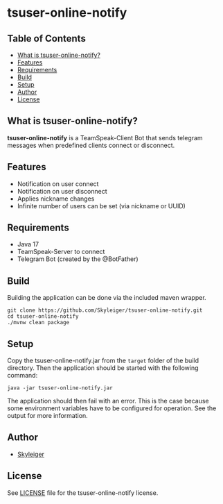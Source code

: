 # tsuser-online-notify

## Table of Contents

* [What is tsuser-online-notify?](#what-is-tsuser-online-notify)
* [Features](#features)
* [Requirements](#requirements)
* [Build](#build)
* [Setup](#setup)
* [Author](#author)
* [License](#license)

## What is tsuser-online-notify?

**tsuser-online-notify** is a TeamSpeak-Client Bot that sends telegram messages when predefined clients connect or
disconnect.

## Features

* Notification on user connect
* Notification on user disconnect
* Applies nickname changes
* Infinite number of users can be set (via nickname or UUID)

## Requirements

* Java 17
* TeamSpeak-Server to connect
* Telegram Bot (created by the @BotFather)

## Build

Building the application can be done via the included maven wrapper.

```
git clone https://github.com/Skyleiger/tsuser-online-notify.git
cd tsuser-online-notify
./mvnw clean package
```

## Setup

Copy the tsuser-online-notify.jar from the `target` folder of the build directory.
Then the application should be started with the following command:

```
java -jar tsuser-online-notify.jar
```

The application should then fail with an error.
This is the case because some environment variables have to be configured for operation.
See the output for more information.

## Author

* [Skyleiger](https://github.com/Skyleiger)

## License

See [LICENSE](https://github.com/tsuser-online-notify/blob/master/LICENSE) file for the tsuser-online-notify license.